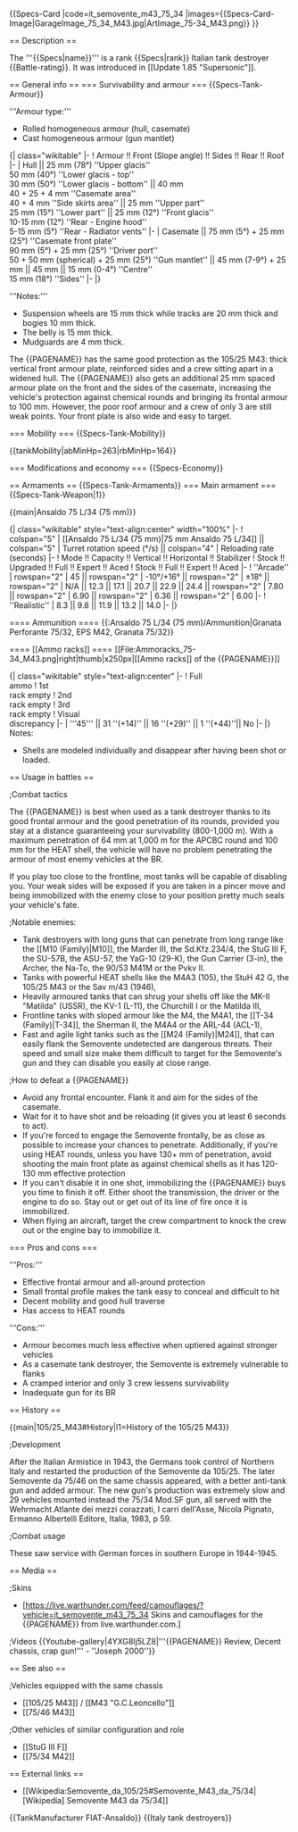 {{Specs-Card
|code=it_semovente_m43_75_34
|images={{Specs-Card-Image|GarageImage_75_34_M43.jpg|ArtImage_75-34_M43.png}}
}}

== Description ==
<!-- ''In the description, the first part should be about the history of the creation and combat usage of the vehicle, as well as its key features. In the second part, tell the reader about the ground vehicle in the game. Insert a screenshot of the vehicle, so that if the novice player does not remember the vehicle by name, he will immediately understand what kind of vehicle the article is talking about.'' -->
The '''{{Specs|name}}''' is a rank {{Specs|rank}} Italian tank destroyer {{Battle-rating}}. It was introduced in [[Update 1.85 "Supersonic"]].

== General info ==
=== Survivability and armour ===
{{Specs-Tank-Armour}}
<!-- ''Describe armour protection. Note the most well protected and key weak areas. Appreciate the layout of modules as well as the number and location of crew members. Is the level of armour protection sufficient, is the placement of modules helpful for survival in combat? If necessary use a visual template to indicate the most secure and weak zones of the armour.'' -->

'''Armour type:'''

* Rolled homogeneous armour (hull, casemate)
* Cast homogeneous armour (gun mantlet)

{| class="wikitable"
|-
! Armour !! Front (Slope angle) !! Sides !! Rear !! Roof
|-
| Hull || 25 mm (78°) ''Upper glacis'' <br> 50 mm (40°) ''Lower glacis - top'' <br> 30 mm (50°) ''Lower glacis - bottom'' || 40 mm  <br> 40 + 25 + 4 mm ''Casemate area'' <br> 40 + 4 mm ''Side skirts area'' || 25 mm ''Upper part'' <br> 25 mm (15°) ''Lower part'' || 25 mm (12°) ''Front glacis'' <br> 10-15 mm (12°) ''Rear - Engine hood'' <br> 5-15 mm (5°) ''Rear - Radiator vents''
|-
| Casemate || 75 mm (5°) + 25 mm (25°) ''Casemate front plate'' <br> 90 mm (5°) + 25 mm (25°) ''Driver port'' <br> 50 + 50 mm (spherical)  + 25 mm (25°) ''Gun mantlet'' || 45 mm (7-9°) + 25 mm || 45 mm || 15 mm (0-4°) ''Centre'' <br> 15 mm (18°) ''Sides''
|-
|}

'''Notes:'''

* Suspension wheels are 15 mm thick while tracks are 20 mm thick and bogies 10 mm thick.
* The belly is 15 mm thick.
* Mudguards are 4 mm thick.

The {{PAGENAME}} has the same good protection as the 105/25 M43: thick vertical front armour plate, reinforced sides and a crew sitting apart in a widened hull. The {{PAGENAME}} also gets an additional 25 mm spaced armour plate on the front and the sides of the casemate, increasing the vehicle's protection against chemical rounds and bringing its frontal armour to 100 mm. However, the poor roof armour and a crew of only 3 are still weak points. Your front plate is also wide and easy to target.

=== Mobility ===
{{Specs-Tank-Mobility}}
<!-- ''Write about the mobility of the ground vehicle. Estimate the specific power and manoeuvrability, as well as the maximum speed forwards and backwards.'' -->

{{tankMobility|abMinHp=263|rbMinHp=164}}

=== Modifications and economy ===
{{Specs-Economy}}

== Armaments ==
{{Specs-Tank-Armaments}}
=== Main armament ===
{{Specs-Tank-Weapon|1}}
<!-- ''Give the reader information about the characteristics of the main gun. Assess its effectiveness in a battle based on the reloading speed, ballistics and the power of shells. Do not forget about the flexibility of the fire, that is how quickly the cannon can be aimed at the target, open fire on it and aim at another enemy. Add a link to the main article on the gun: <code><nowiki>{{main|Name of the weapon}}</nowiki></code>. Describe in general terms the ammunition available for the main gun. Give advice on how to use them and how to fill the ammunition storage.'' -->
{{main|Ansaldo 75 L/34 (75 mm)}}

{| class="wikitable" style="text-align:center" width="100%"
|-
! colspan="5" | [[Ansaldo 75 L/34 (75 mm)|75 mm Ansaldo 75 L/34]] || colspan="5" | Turret rotation speed (°/s) || colspan="4" | Reloading rate (seconds)
|-
! Mode !! Capacity !! Vertical !! Horizontal !! Stabilizer
! Stock !! Upgraded !! Full !! Expert !! Aced
! Stock !! Full !! Expert !! Aced
|-
! ''Arcade''
| rowspan="2" | 45 || rowspan="2" | -10°/+16° || rowspan="2" | ±18° || rowspan="2" | N/A || 12.3 || 17.1 || 20.7 || 22.9 || 24.4 || rowspan="2" | 7.80 || rowspan="2" | 6.90 || rowspan="2" | 6.36 || rowspan="2" | 6.00
|-
! ''Realistic''
| 8.3 || 9.8 || 11.9 || 13.2 || 14.0
|-
|}

==== Ammunition ====
{{:Ansaldo 75 L/34 (75 mm)/Ammunition|Granata Perforante 75/32, EPS M42, Granata 75/32}}

==== [[Ammo racks]] ====
[[File:Ammoracks_75-34_M43.png|right|thumb|x250px|[[Ammo racks]] of the {{PAGENAME}}]]
<!-- '''Last updated: 1.101.1.16''' -->
{| class="wikitable" style="text-align:center"
|-
! Full<br>ammo
! 1st<br>rack empty
! 2nd<br>rack empty
! 3rd<br>rack empty
! Visual<br>discrepancy
|-
| '''45''' || 31&nbsp;''(+14)'' || 16&nbsp;''(+29)'' || 1&nbsp;''(+44)''|| No
|-
|}
Notes:

* Shells are modeled individually and disappear after having been shot or loaded.

== Usage in battles ==
<!-- ''Describe the tactics of playing in the vehicle, the features of using vehicles in the team and advice on tactics. Refrain from creating a "guide" - do not impose a single point of view but instead give the reader food for thought. Describe the most dangerous enemies and give recommendations on fighting them. If necessary, note the specifics of the game in different modes (AB, RB, SB).'' -->

;Combat tactics

The {{PAGENAME}} is best when used as a tank destroyer thanks to its good frontal armour and the good penetration of its rounds, provided you stay at a distance guaranteeing your survivability (800-1,000 m). With a maximum penetration of 64 mm at 1,000 m for the APCBC round and 100 mm for the HEAT shell, the vehicle will have no problem penetrating the armour of most enemy vehicles at the BR.

If you play too close to the frontline, most tanks will be capable of disabling you. Your weak sides will be exposed if you are taken in a pincer move and being immobilized with the enemy close to your position pretty much seals your vehicle's fate.

;Notable enemies:

* Tank destroyers with long guns that can penetrate from long range like the [[M10 (Family)|M10]], the Marder III, the Sd.Kfz.234/4, the StuG III F, the SU-57B, the ASU-57, the YaG-10 (29-K), the Gun Carrier (3-in), the Archer, the Na-To, the 90/53 M41M or the Pvkv II.
* Tanks with powerful HEAT shells like the M4A3 (105), the StuH 42 G, the 105/25 M43 or the Sav m/43 (1946),
* Heavily armoured tanks that can shrug your shells off like the MK-II "Matilda" (USSR), the KV-1 (L-11), the Churchill I or the Matilda III,
* Frontline tanks with sloped armour like the M4, the M4A1, the [[T-34 (Family)|T-34]], the Sherman II, the M4A4 or the ARL-44 (ACL-1),
* Fast and agile light tanks such as the [[M24 (Family)|M24]], that can easily flank the Semovente undetected are dangerous threats. Their speed and small size make them difficult to target for the Semovente's gun and they can disable you easily at close range.

;How to defeat a {{PAGENAME}}

* Avoid any frontal encounter. Flank it and aim for the sides of the casemate.
* Wait for it to have shot and be reloading (it gives you at least 6 seconds to act).
* If you're forced to engage the Semovente frontally, be as close as possible to increase your chances to penetrate. Additionally, if you're using HEAT rounds, unless you have 130+ mm of penetration, avoid shooting the main front plate as against chemical shells as it has 120-130 mm effective protection
* If you can't disable it in one shot, immobilizing the {{PAGENAME}} buys you time to finish it off. Either shoot the transmission, the driver or the engine to do so. Stay out or get out of its line of fire once it is immobilized.
* When flying an aircraft, target the crew compartment to knock the crew out or the engine bay to immobilize it.

=== Pros and cons ===
<!-- ''Summarise and briefly evaluate the vehicle in terms of its characteristics and combat effectiveness. Mark its pros and cons in a bulleted list. Try not to use more than 6 points for each of the characteristics. Avoid using categorical definitions such as "bad", "good" and the like - use substitutions with softer forms such as "inadequate" and "effective".'' -->

'''Pros:'''

* Effective frontal armour and all-around protection
* Small frontal profile makes the tank easy to conceal and difficult to hit
* Decent mobility and good hull traverse
* Has access to HEAT rounds

'''Cons:'''

* Armour becomes much less effective when uptiered against stronger vehicles
* As a casemate tank destroyer, the Semovente is extremely vulnerable to flanks
* A cramped interior and only 3 crew lessens survivability
* Inadequate gun for its BR

== History ==
<!-- ''Describe the history of the creation and combat usage of the vehicle in more detail than in the introduction. If the historical reference turns out to be too long, take it to a separate article, taking a link to the article about the vehicle and adding a block "/History" (example: <nowiki>https://wiki.warthunder.com/(Vehicle-name)/History</nowiki>) and add a link to it here using the <code>main</code> template. Be sure to reference text and sources by using <code><nowiki><ref></ref></nowiki></code>, as well as adding them at the end of the article with <code><nowiki><references /></nowiki></code>. This section may also include the vehicle's dev blog entry (if applicable) and the in-game encyclopedia description (under <code><nowiki>=== In-game description ===</nowiki></code>, also if applicable).'' -->
{{main|105/25_M43#History|l1=History of the 105/25 M43}}

;Development

After the Italian Armistice in 1943, the Germans took control of Northern Italy and restarted the production of the Semovente da 105/25. The later Semovente da 75/46 on the same chassis appeared, with a better anti-tank gun and added armour. The new gun's production was extremely slow and 29 vehicles mounted instead the 75/34 Mod.SF gun, all served with the Wehrmacht.<ref>Atlante dei mezzi corazzati, I carri dell'Asse, Nicola Pignato, Ermanno Albertelli Editore, Italia, 1983, p 59.</ref>

;Combat usage

These saw service with German forces in southern Europe in 1944-1945.

== Media ==
<!-- ''Excellent additions to the article would be video guides, screenshots from the game, and photos.'' -->

;Skins

* [https://live.warthunder.com/feed/camouflages/?vehicle=it_semovente_m43_75_34 Skins and camouflages for the {{PAGENAME}} from live.warthunder.com.]

;Videos
{{Youtube-gallery|4YXG8Ij5LZ8|'''{{PAGENAME}} Review, Decent chassis, crap gun!''' - ''Joseph 2000''}}

== See also ==
<!-- ''Links to the articles on the War Thunder Wiki that you think will be useful for the reader, for example:''
* ''reference to the series of the vehicles;''
* ''links to approximate analogues of other nations and research trees.'' -->

;Vehicles equipped with the same chassis

* [[105/25 M43]] / [[M43 "G.C.Leoncello"]]
* [[75/46 M43]]

;Other vehicles of similar configuration and role

* [[StuG III F]]
* [[75/34 M42]]

== External links ==
<!-- ''Paste links to sources and external resources, such as:''
* ''topic on the official game forum;''
* ''other literature.'' -->

* [[Wikipedia:Semovente_da_105/25#Semovente_M43_da_75/34|[Wikipedia] Semovente M43 da 75/34]]

{{TankManufacturer FIAT-Ansaldo}}
{{Italy tank destroyers}}